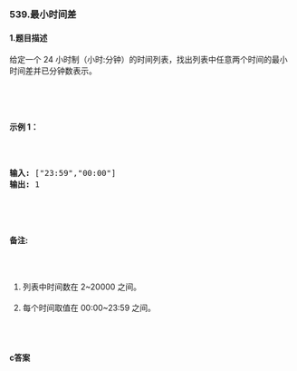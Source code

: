 ### 539.最小时间差

#### 1.题目描述

<p>给定一个 24 小时制（小时:分钟）的时间列表，找出列表中任意两个时间的最小时间差并已分钟数表示。</p><br/><p><br /><br/><strong>示例 1：</strong></p><br/><pre><br/><strong>输入:</strong> [&quot;23:59&quot;,&quot;00:00&quot;]<br/><strong>输出:</strong> 1<br/></pre><br/><p><br /><br/><strong>备注:</strong></p><br/><ol><br/>	<li>列表中时间数在 2~20000 之间。</li><br/>	<li>每个时间取值在 00:00~23:59 之间。</li><br/></ol><br/>

#### c答案

```c

